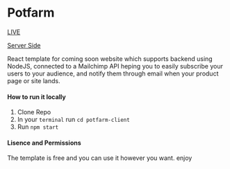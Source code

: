 # Potfarm

[LIVE](https://potfarm.netlify.app/)

[Server Side](https://github.com/codeNhlaka/potfarm-server)

React template for coming soon website which supports backend using NodeJS, connected to a Mailchimp API heping you
to easily subscribe your users to your audience, and notify them through email when your product page or site lands. 

#### How to run it locally

1. Clone Repo
2. In your `terminal` run `cd potfarm-client`
3. Run `npm start`

#### Lisence and Permissions

The template is free and you can use it however you want. enjoy



